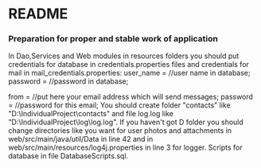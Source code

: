 # README #

### Preparation for proper and stable work of application ###
In Dao,Services and Web modules in resources folders you should put credentials for database in credentials.properties files and 
credentials for mail in mail_credentials.properties:
user_name = //user name in database;
password = //password in database;

from = //put here your email address which will send messages;
password = //password for this email;
You should create folder "contacts" like "D:\IndividualProject\contacts\" and file log.log like "D:\IndividualProject\log\log.log".
If you haven't got D folder you should change directories like you want for user photos and attachments in web/src/main/java/util/Data in line 42
and in web/src/main/resources/log4j.properties in line 3 for logger.
Scripts for database in file DatabaseScripts.sql.